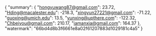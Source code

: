 {
    "summary": {
        "hongyuwang87@gmail.com": 23.72, 
        "Hding@macalester.edu": -218.3, 
        "xingyun27221@gmail.com": -71.22, 
        "guoxing@umich.edu": 13.5, 
        "yunxing@upthere.com": -122.32, 
        "Chbeiyou@gmail.com": 210.17, 
        "iamanxia@gmail.com": 164.37
    }, 
    "watermark": "66bd4d8b3f6661e8a02f61207883d1029181c4a5"
}